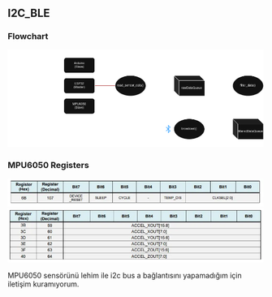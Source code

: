## I2C_BLE
### Flowchart
![Scheme](borda.drawio.png)

### MPU6050 Registers
![Reset register](0x6B.webp)
![Acc registers](0x3B.webp)

MPU6050 sensörünü lehim ile i2c bus a bağlantısını yapamadığım için iletişim kuramıyorum.
